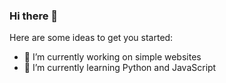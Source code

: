 ### Hi there 👋



Here are some ideas to get you started:

- 🔭 I’m currently working on simple websites
- 🌱 I’m currently learning Python and JavaScript

